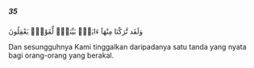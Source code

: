 ##### 35

<span class="ayah">وَلَقَد تَّرَكْنَا مِنْهَآ ءَايَةًۢ بَيِّنَةًۭ لِّقَوْمٍۢ يَعْقِلُونَ</span>

<span class="ayah_translation">Dan sesungguhnya Kami tinggalkan daripadanya satu tanda yang nyata bagi orang-orang yang berakal.</span>
